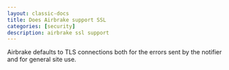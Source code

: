 ```yaml
---
layout: classic-docs
title: Does Airbrake support SSL
categories: [security]
description: airbrake ssl support
---
```

Airbrake defaults to TLS connections both for the errors sent by the notifier
and for general site use.
